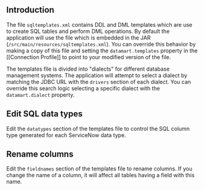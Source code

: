 ## Introduction
The file `sqltemplates.xml` contains DDL and DML templates which are use to create SQL tables and perform DML operations. By default the application will use the file which is embedded in the JAR (`/src/main/resources/sqltemplates.xml`). You can override this behavior by making a copy of this file and setting the `datamart.templates` property in the [[Connection Profile]]  to point to your modified version of the file.

The templates file is divided into "dialects" for different database management systems. The application will attempt to select a dialect by matching the JDBC URL with the `drivers` section of each dialect. You can override this search logic selecting a specific dialect with the `datamart.dialect` property.

## Edit SQL data types

Edit the `datatypes` section of the templates file to control the SQL column type generated for each ServiceNow data type.
 
## Rename columns

Edit the `fieldnames` section of the templates file to rename columns. If you change the name of a column, it will affect all tables having a field with this name.
